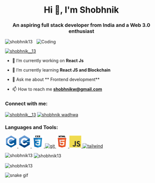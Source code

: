 <h1 align="center">Hi 👋, I'm Shobhnik</h1>
<h3 align="center">An aspiring full stack developer from India and a Web 3.0 enthusiast</h3>
<img align="right" alt="Coding" width="400" 
src="https://www.lambdatest.com/resources/images/news24.gif"
<p align="left"> <img src="https://komarev.com/ghpvc/?username=shobhnik13&label=Profile%20views&color=0e75b6&style=flat" alt="shobhnik13" /> </p>

<p align="left"> <a href="https://twitter.com/shobhnik__13" target="blank"><img src="https://img.shields.io/twitter/follow/shobhnik__13?logo=twitter&style=for-the-badge" alt="shobhnik__13" /></a> </p>

- 🔭 I’m currently working on **React Js**

- 🌱 I’m currently learning **React JS and Blockchain**

- 💬 Ask me about **  Frontend development**

- 📫 How to reach me **shobhnikw@gmail.com**

<h3 align="left">Connect with me:</h3>
<p align="left">
<a href="https://twitter.com/shobhnik__13" target="blank"><img align="center" src="https://raw.githubusercontent.com/rahuldkjain/github-profile-readme-generator/master/src/images/icons/Social/twitter.svg" alt="shobhnik__13" height="30" width="40" /></a>
<a href="https://linkedin.com/in/shobhnik wadhwa" target="blank"><img align="center" src="https://raw.githubusercontent.com/rahuldkjain/github-profile-readme-generator/master/src/images/icons/Social/linked-in-alt.svg" alt="shobhnik wadhwa" height="30" width="40" /></a>
</p>

<h3 align="left">Languages and Tools:</h3>
<p align="left"> <a href="https://www.cprogramming.com/" target="_blank" rel="noreferrer"> <img src="https://raw.githubusercontent.com/devicons/devicon/master/icons/c/c-original.svg" alt="c" width="40" height="40"/> </a> <a href="https://www.w3schools.com/cpp/" target="_blank" rel="noreferrer"> <img src="https://raw.githubusercontent.com/devicons/devicon/master/icons/cplusplus/cplusplus-original.svg" alt="cplusplus" width="40" height="40"/> </a> <a href="https://www.w3schools.com/css/" target="_blank" rel="noreferrer"> <img src="https://raw.githubusercontent.com/devicons/devicon/master/icons/css3/css3-original-wordmark.svg" alt="css3" width="40" height="40"/> </a> <a href="https://git-scm.com/" target="_blank" rel="noreferrer"> <img src="https://www.vectorlogo.zone/logos/git-scm/git-scm-icon.svg" alt="git" width="40" height="40"/> </a> <a href="https://www.w3.org/html/" target="_blank" rel="noreferrer"> <img src="https://raw.githubusercontent.com/devicons/devicon/master/icons/html5/html5-original-wordmark.svg" alt="html5" width="40" height="40"/> </a> <a href="https://developer.mozilla.org/en-US/docs/Web/JavaScript" target="_blank" rel="noreferrer"> <img src="https://raw.githubusercontent.com/devicons/devicon/master/icons/javascript/javascript-original.svg" alt="javascript" width="40" height="40"/> </a> <a href="https://tailwindcss.com/" target="_blank" rel="noreferrer"> <img src="https://www.vectorlogo.zone/logos/tailwindcss/tailwindcss-icon.svg" alt="tailwind" width="40" height="40"/> </a> </p>

<p><img align="left" src="https://github-readme-stats.vercel.app/api/top-langs?username=shobhnik13&show_icons=true&locale=en&layout=compact" alt="shobhnik13" /></p>

<p>&nbsp;<img align="center" src="https://github-readme-stats.vercel.app/api?username=shobhnik13&show_icons=true&locale=en" alt="shobhnik13" /></p>

<p><img align="center" src="https://github-readme-streak-stats.herokuapp.com/?user=shobhnik13&" alt="shobhnik13" /></p>

![snake gif](https://github.com/YOUR_USERNAME/YOUR_USERNAME/blob/output/github-contribution-grid-snake.gif)


